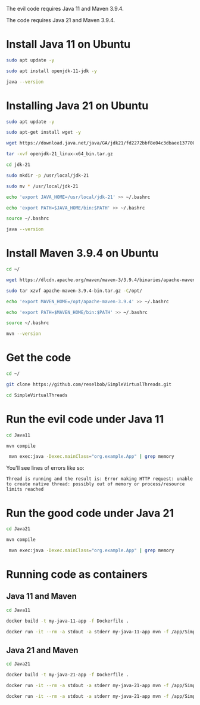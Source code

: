 The evil code requires Java 11 and Maven 3.9.4.

The code requires Java 21 and Maven 3.9.4.

# Install Java 11 on Ubuntu

```bash
sudo apt update -y
```

```bash
sudo apt install openjdk-11-jdk -y
```

```bash
java --version
```


# Installing Java 21 on Ubuntu

```bash
sudo apt update -y
```

```bash
sudo apt-get install wget -y
```

```bash
wget https://download.java.net/java/GA/jdk21/fd2272bbf8e04c3dbaee13770090416c/35/GPL/openjdk-21_linux-x64_bin.tar.gz
```

```bash
tar -xvf openjdk-21_linux-x64_bin.tar.gz
```

```bash
cd jdk-21
```

```bash
sudo mkdir -p /usr/local/jdk-21
```

```bash
sudo mv * /usr/local/jdk-21
```

```bash
echo 'export JAVA_HOME=/usr/local/jdk-21' >> ~/.bashrc
```

```bash
echo 'export PATH=$JAVA_HOME/bin:$PATH' >> ~/.bashrc
```

```bash
source ~/.bashrc
```

```bash
java --version
```

# Install Maven 3.9.4 on Ubuntu

```bash
cd ~/
```

```bash
wget https://dlcdn.apache.org/maven/maven-3/3.9.4/binaries/apache-maven-3.9.4-bin.tar.gz
```

```bash
sudo tar xzvf apache-maven-3.9.4-bin.tar.gz -C/opt/
```

```bash
echo 'export MAVEN_HOME=/opt/apache-maven-3.9.4' >> ~/.bashrc
```

```bash
echo 'export PATH=$MAVEN_HOME/bin:$PATH' >> ~/.bashrc
```

```bash
source ~/.bashrc
```

```bash
mvn --version
```

# Get the code

```bash
cd ~/
```

```bash
git clone https://github.com/reselbob/SimpleVirtualThreads.git
```

```bash
cd SimpleVirtualThreads
```

# Run the evil code under Java 11

```bash
cd Java11
```

```bash
mvn compile   
```

```bash
 mvn exec:java -Dexec.mainClass="org.example.App" | grep memory
```

You'll see lines of errors like so:

`Thread is running and the result is: Error making HTTP request: unable to create native thread: possibly out of memory or process/resource limits reached`

# Run the good code under Java 21

```bash
cd Java21
```

```bash
mvn compile   
```

```bash
 mvn exec:java -Dexec.mainClass="org.example.App" | grep memory
```

# Running code as containers

## Java 11 and Maven

```bash
cd Java11
```

```bash
docker build -t my-java-11-app -f Dockerfile .
```

```bash
docker run -it --rm -a stdout -a stderr my-java-11-app mvn -f /app/SimpleVirtualThreads/Java11/pom.xml  exec:java -Dexec.mainClass="org.example.App" | grep memory
```

## Java 21 and Maven

```bash
cd Java21
```

```bash
docker build -t my-java-21-app -f Dockerfile .
```

```bash
docker run -it --rm -a stdout -a stderr my-java-21-app mvn -f /app/SimpleVirtualThreads/Java21/pom.xml  exec:java -Dexec.mainClass="org.example.App" | grep memory
```

```bash
docker run -it --rm -a stdout -a stderr my-java-21-app mvn -f /app/SimpleVirtualThreads/Java21/pom.xml  exec:java -Dexec.mainClass="org.example.SimpleVirtualThread" | grep memory
```
